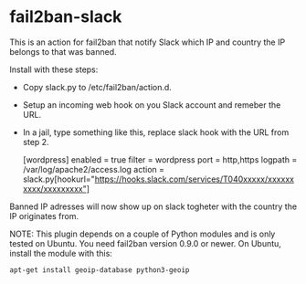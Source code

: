 # fail2ban-slack

This is an action for fail2ban that notify Slack which IP and country the IP belongs to that was banned.

Install with these steps:

* Copy slack.py to /etc/fail2ban/action.d.
* Setup an incoming web hook on you Slack account and remeber the URL.
* In a jail, type something like this, replace slack hook with the URL from step 2.


	[wordpress]
	enabled  = true
	filter   = wordpress
	port = http,https
	logpath  = /var/log/apache2/access.log
	action = slack.py[hookurl="https://hooks.slack.com/services/T040xxxxx/xxxxxxxxxx/xxxxxxxxx"]

Banned IP adresses will now show up on slack togheter with the country the IP originates from.

NOTE:
This plugin depends on a couple of Python modules and is only tested on Ubuntu. You need fail2ban version 0.9.0 or newer. On Ubuntu, install the module with this:

	apt-get install geoip-database python3-geoip
